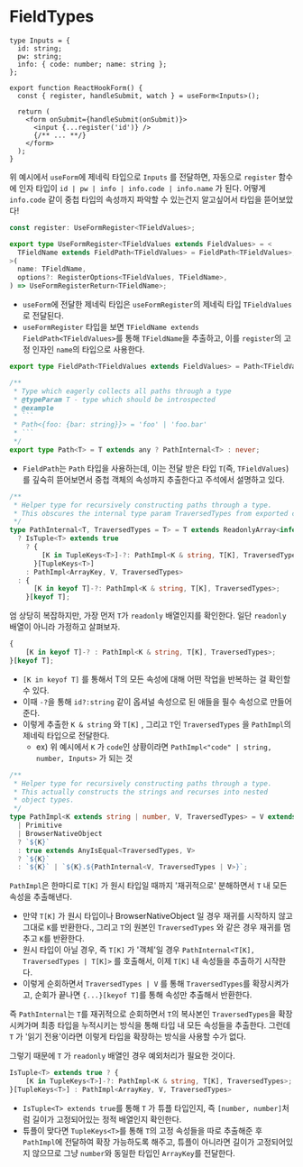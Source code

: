# FieldTypes

```tsx
type Inputs = {
  id: string;
  pw: string;
  info: { code: number; name: string };
};

export function ReactHookForm() {
  const { register, handleSubmit, watch } = useForm<Inputs>();

  return (
    <form onSubmit={handleSubmit(onSubmit)}>
      <input {...register('id')} />
      {/** ... **/}
    </form>
  );
}
```

위 예시에서 `useForm`에 제네릭 타입으로 `Inputs` 를 전달하면, 자동으로 `register` 함수에 인자 타입이 `id | pw | info | info.code | info.name` 가 된다. 어떻게 `info.code` 같이 중첩 타입의 속성까지 파악할 수 있는건지 알고싶어서 타입을 뜯어보았다!

```ts
const register: UseFormRegister<TFieldValues>;

export type UseFormRegister<TFieldValues extends FieldValues> = <
  TFieldName extends FieldPath<TFieldValues> = FieldPath<TFieldValues>,
>(
  name: TFieldName,
  options?: RegisterOptions<TFieldValues, TFieldName>,
) => UseFormRegisterReturn<TFieldName>;
```

- `useForm`에 전달한 제네릭 타입은 `useFormRegister`의 제네릭 타입 `TFieldValues`로 전달된다.
- `useFormRegister` 타입을 보면 `TFieldName extends FieldPath<TFieldValues>`를 통해 `TFieldName`을 추출하고, 이를 `register`의 고정 인자인 `name`의 타입으로 사용한다.

````ts
export type FieldPath<TFieldValues extends FieldValues> = Path<TFieldValues>;

/**
 * Type which eagerly collects all paths through a type
 * @typeParam T - type which should be introspected
 * @example
 * ```
 * Path<{foo: {bar: string}}> = 'foo' | 'foo.bar'
 * ```
 */
export type Path<T> = T extends any ? PathInternal<T> : never;
````

- `FieldPath`는 `Path` 타입을 사용하는데, 이는 전달 받은 타입 `T`(즉, `TFieldValues`)를 깊숙히 뜯어보면서 중첩 객체의 속성까지 추출한다고 주석에서 설명하고 있다.

```ts
/**
 * Helper type for recursively constructing paths through a type.
 * This obscures the internal type param TraversedTypes from exported contract.
 */
type PathInternal<T, TraversedTypes = T> = T extends ReadonlyArray<infer V>
  ? IsTuple<T> extends true
    ? {
        [K in TupleKeys<T>]-?: PathImpl<K & string, T[K], TraversedTypes>;
      }[TupleKeys<T>]
    : PathImpl<ArrayKey, V, TraversedTypes>
  : {
      [K in keyof T]-?: PathImpl<K & string, T[K], TraversedTypes>;
    }[keyof T];
```

엄 상당히 복잡하지만, 가장 먼저 `T`가 `readonly` 배열인지를 확인한다. 일단 `readonly` 배열이 아니라 가정하고 살펴보자.

```ts
{
	[K in keyof T]-? : PathImpl<K & string, T[K], TraversedTypes>;
}[keyof T];
```

- `[K in keyof T]` 를 통해서 T의 모든 속성에 대해 어떤 작업을 반복하는 걸 확인할 수 있다.
- 이때 `-?`을 통해 `id?:string` 같이 옵셔널 속성으로 된 애들을 필수 속성으로 만들어준다.
- 이렇게 추출한 `K & string` 와 `T[K]` , 그리고 `T`인 `TraversedTypes` 을 `PathImpl`의 제네릭 타입으로 전달한다.
  - ex) 위 예시에서 `K` 가 `code`인 상황이라면 `PathImpl<"code" | string, number, Inputs>` 가 되는 것

```ts
/**
 * Helper type for recursively constructing paths through a type.
 * This actually constructs the strings and recurses into nested
 * object types.
 */
type PathImpl<K extends string | number, V, TraversedTypes> = V extends
  | Primitive
  | BrowserNativeObject
  ? `${K}`
  : true extends AnyIsEqual<TraversedTypes, V>
  ? `${K}`
  : `${K}` | `${K}.${PathInternal<V, TraversedTypes | V>}`;
```

`PathImpl`은 한마디로 `T[K]` 가 원시 타입일 때까지 '재귀적으로' 분해하면서 `T` 내 모든 속성을 추출해낸다.

- 만약 `T[K]` 가 원시 타입이나 BrowserNativeObject 일 경우 재귀를 시작하지 않고 그대로 `K`를 반환한다., 그리고 `T`의 원본인 `TraversedTypes` 와 같은 경우 재귀를 멈추고 `K`를 반환한다.
- 원시 타입이 아닐 경우, 즉 `T[K]` 가 '객체'일 경우 `PathInternal<T[K], TraversedTypes | T[K]>` 를 호출해서, 이제 `T[K]` 내 속성들을 추출하기 시작한다.
- 이렇게 순회하면서 `TraversedTypes | V` 를 통해 `TraversedTypes`를 확장시켜가고, 순회가 끝나면 `{...}[keyof T]`를 통해 속성만 추출해서 반환한다.

즉 `PathInternal`는 `T`를 재귀적으로 순회하면서 `T`의 복사본인 `TraversedTypes`을 확장시켜가며 최종 타입을 누적시키는 방식을 통해 타입 내 모든 속성들을 추출한다. 그런데 `T` 가 '읽기 전용'이라면 이렇게 타입을 확장하는 방식을 사용할 수가 없다.

그렇기 때문에 `T` 가 `readonly` 배열인 경우 예외처리가 필요한 것이다.

```ts
IsTuple<T> extends true ? {
    [K in TupleKeys<T>]-?: PathImpl<K & string, T[K], TraversedTypes>;
}[TupleKeys<T>] : PathImpl<ArrayKey, V, TraversedTypes>
```

- `IsTuple<T> extends true`를 통해 `T` 가 튜플 타입인지, 즉 `[number, number]`처럼 길이가 고정되어있는 정적 배열인지 확인한다.
- 튜플이 맞다면 `TupleKeys<T>`를 통해 `T`의 고정 속성들을 따로 추출해준 후 `PathImpl`에 전달하여 확장 가능하도록 해주고, 튜플이 아니라면 길이가 고정되어있지 않으므로 그냥 `number`와 동일한 타입인 `ArrayKey`를 전달한다.
